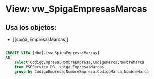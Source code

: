 # View: vw_SpigaEmpresasMarcas

## Usa los objetos:
- [[spiga_EmpresasMarcas]]

```sql

CREATE VIEW [dbo].[vw_SpigaEmpresasMarcas]
AS
	select CodigoEmpresa,NombreEmpresa,CodigoMarca,NombreMarca 
	from PSCService_DB..spiga_EmpresasMarcas 
	group by CodigoEmpresa,NombreEmpresa,CodigoMarca,NombreMarca

```
